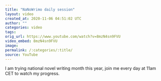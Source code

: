 ```yaml
---
title: "NaNoWrimo daily session"
layout: video
created_at: 2020-11-06 04:51:02 UTC
author: ""
categories: video
tags: 
orig_url: https://www.youtube.com/watch?v=8mzN4sn9FVU
video_embed: 8mzN4sn9FVU
image: 
permalink: /:categories/:title/
source: YouTube
---
```

I am trying national novel writing month this year, join me every day at 11am CET to watch my progress.